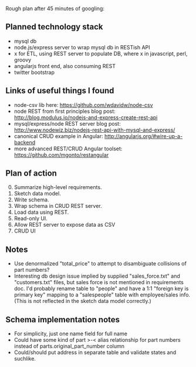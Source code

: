 Rough plan after 45 minutes of googling:

## Planned technology stack
+ mysql db
+ node.js/express server to wrap mysql db in RESTish API
+ x for ETL, using REST server to populate DB, where x in javascript, perl, groovy
+ angularjs front end, also consuming REST
+ twitter bootstrap

## Links of useful things I found
+ node-csv lib here: https://github.com/wdavidw/node-csv
+ node REST from first principles blog post: http://blog.modulus.io/nodejs-and-express-create-rest-api
+ mysql/express/node REST server blog post: http://www.nodewiz.biz/nodejs-rest-api-with-mysql-and-express/
+ canonical CRUD example in Angular: http://angularjs.org/#wire-up-a-backend
+ more advanced REST/CRUD Angular toolset: https://github.com/mgonto/restangular

## Plan of action
0. Summarize high-level requirements.
1. Sketch data model.
2. Write schema.
3. Wrap schema in CRUD REST server.
5. Load data using REST.
6. Read-only UI.
7. Allow REST server to expose data as CSV
8. CRUD UI

## Notes
+ Use denormalized "total_price" to attempt to disambiguate collisions of part numbers?
+ Interesting db design issue implied by supplied "sales_force.txt" and "customers.txt" files, but sales force is not mentioned in requirements doc. I'd probably rename table to "people" and have a 1:1 "foreign key is primary key" mapping to a "salespeople" table with employee/sales info. (This is not reflected in the sketch data model correctly.)

## Schema implementation notes
+ For simplicity, just one name field for full name
+ Could have some kind of part >-< alias relationship for part numbers instead of parts.original_part_number column
+ Could/should put address in separate table and validate states and suchlike.
